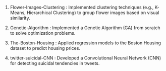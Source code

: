1. Flower-Images-Clustering
   : Implemented clustering techniques (e.g., K-Means, Hierarchical Clustering) to group flower images based on visual similarity.

2. Genetic-Algorithm
  : Implemented a Genetic Algorithm (GA) from scratch to solve optimization problems.

3. The-Boston-Housing
  : Applied regression models to the Boston Housing dataset to predict housing prices.

4. twitter-suicidal-CNN
  : Developed a Convolutional Neural Network (CNN) for detecting suicidal tendencies in tweets.
